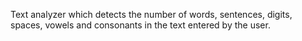 Text analyzer which detects the number of words, sentences, digits, spaces, vowels and consonants in the text entered by the user.
